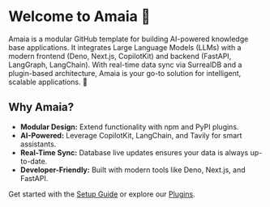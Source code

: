 # Welcome to Amaia 🌟
Amaia is a modular GitHub template for building AI-powered knowledge base applications. It integrates Large Language Models (LLMs) with a modern frontend (Deno, Next.js, CopilotKit) and backend (FastAPI, LangGraph, LangChain). With real-time data sync via SurrealDB and a plugin-based architecture, Amaia is your go-to solution for intelligent, scalable applications. 🚀

## Why Amaia?

* **Modular Design:** Extend functionality with npm and PyPI plugins.
* **AI-Powered:** Leverage CopilotKit, LangChain, and Tavily for smart assistants.
* **Real-Time Sync:** Database live updates ensures your data is always up-to-date.
* **Developer-Friendly:** Built with modern tools like Deno, Next.js, and FastAPI.

Get started with the [Setup Guide](docs/docs/setup.md) or explore our [Plugins](docs/docs/plugins.md).
